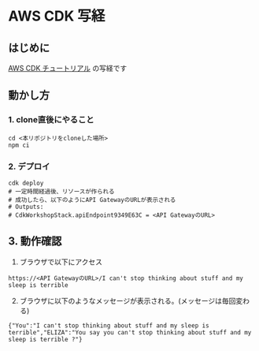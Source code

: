 # AWS CDK 写経

## はじめに
[AWS CDK チュートリアル](https://intro-to-cdk.workshop.aws) の写経です

## 動かし方
### 1. clone直後にやること
```shell
cd <本リポジトリをcloneした場所>
npm ci
```

### 2. デプロイ
```shell
cdk deploy
# 一定時間経過後、リソースが作られる
# 成功したら、以下のようにAPI GatewayのURLが表示される
# Outputs:
# CdkWorkshopStack.apiEndpoint9349E63C = <API GatewayのURL>
```
## 3. 動作確認
1. ブラウザで以下にアクセス
```url
https://<API GatewayのURL>/I can't stop thinking about stuff and my sleep is terrible
```
2. ブラウザに以下のようなメッセージが表示される。(メッセージは毎回変わる)
```
{"You":"I can't stop thinking about stuff and my sleep is terrible","ELIZA":"You say you can't stop thinking about stuff and my sleep is terrible ?"}
```